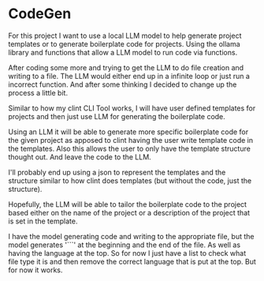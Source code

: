 # CodeGen
For this project I want to use a local LLM model to help generate project templates or to generate boilerplate code for projects. Using the ollama library and functions that allow a LLM model to run code via functions.


After coding some more and trying to get the LLM to do file creation and writing to a file. The LLM would either end up in a infinite loop or just run a incorrect function. And after some thinking I decided to change up the process a little bit.

Similar to how my clint CLI Tool works, I will have user defined templates for projects and then just use LLM for generating the boilerplate code.

Using an LLM it will be able to generate more specific boilerplate code for the given project as apposed to clint having the user write template code in the templates. Also this allows the user to only have the template structure thought out. And leave the code to the LLM.

I'll probably end up using a json to represent the templates and the structure similar to how clint does templates (but without the code, just the structure).

Hopefully, the LLM will be able to tailor the boilerplate code to the project based either on the name of the project or a description of the project that is set in the template.

I have the model generating code and writing to the appropriate file, but the model generates '```' at the beginning and the end of the file. As well as having the language at the top. So for now I just have a list to check what file type it is and then remove the correct language that is put at the top. But for now it works.


